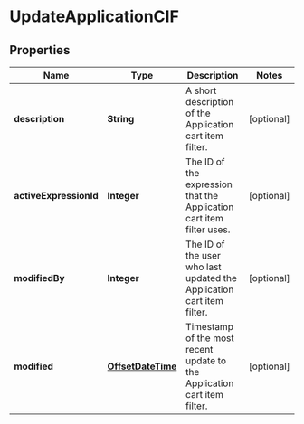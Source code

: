 

# UpdateApplicationCIF

## Properties

Name | Type | Description | Notes
------------ | ------------- | ------------- | -------------
**description** | **String** | A short description of the Application cart item filter. |  [optional]
**activeExpressionId** | **Integer** | The ID of the expression that the Application cart item filter uses. |  [optional]
**modifiedBy** | **Integer** | The ID of the user who last updated the Application cart item filter. |  [optional]
**modified** | [**OffsetDateTime**](OffsetDateTime.md) | Timestamp of the most recent update to the Application cart item filter. |  [optional]



